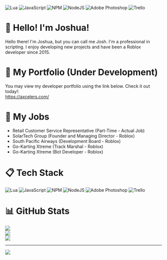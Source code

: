 ![Lua](https://img.shields.io/badge/lua-%232C2D72.svg?style=flat-square&logo=lua&logoColor=white) ![JavaScript](https://img.shields.io/badge/javascript-%23323330.svg?style=flat-square&logo=javascript&logoColor=%23F7DF1E) ![NPM](https://img.shields.io/badge/NPM-%23000000.svg?style=flat-square&logo=npm&logoColor=white) ![NodeJS](https://img.shields.io/badge/node.js-6DA55F?style=flat-square&logo=node.js&logoColor=white) ![Adobe Photoshop](https://img.shields.io/badge/adobephotoshop-%2331A8FF.svg?style=flat-square&logo=adobephotoshop&logoColor=white) ![Trello](https://img.shields.io/badge/Trello-%23026AA7.svg?style=flat-square&logo=Trello&logoColor=white)
# 👋 Hello! I'm Joshua!

Hello there! I'm Joshua, but you can call me Josh. I'm a professional in scripting. I enjoy developing new projects and have been a Roblox developer since 2015.

# 📢 **My** Portfolio (Under Development)

You may view my developer portfolio using the link below. Check it out today!:<br>
https://axcelers.com/

# 💼 **My** Jobs

- Retail Customer Service Representative (Part-Time - Actual Job)
- SolarTech Group (Founder and Managing Director - Roblox)
- South Pacific Airways (Development Board - Roblox)
- Go-Karting Xtreme (Track Marshal - Roblox)
- Go-Karting Xtreme (Bot Developer - Roblox)

# 📋 Tech Stack

![Lua](https://img.shields.io/badge/lua-%232C2D72.svg?style=flat-square&logo=lua&logoColor=white) ![JavaScript](https://img.shields.io/badge/javascript-%23323330.svg?style=flat-square&logo=javascript&logoColor=%23F7DF1E) ![NPM](https://img.shields.io/badge/NPM-%23000000.svg?style=flat-square&logo=npm&logoColor=white) ![NodeJS](https://img.shields.io/badge/node.js-6DA55F?style=flat-square&logo=node.js&logoColor=white) ![Adobe Photoshop](https://img.shields.io/badge/adobephotoshop-%2331A8FF.svg?style=flat-square&logo=adobephotoshop&logoColor=white) ![Trello](https://img.shields.io/badge/Trello-%23026AA7.svg?style=flat-square&logo=Trello&logoColor=white)

<!-- ![C#](https://img.shields.io/badge/c%23-%23239120.svg?style=flat-square&logo=c-sharp&logoColor=white) -->

# 📊 GitHub Stats

![](https://github-readme-stats.vercel.app/api?username=Axcelers&theme=dark&hide_border=false&include_all_commits=false&count_private=true)<br/>
![](https://github-readme-streak-stats.herokuapp.com/?user=Axcelers&theme=dark&hide_border=false)<br/>
![](https://github-readme-stats.vercel.app/api/top-langs/?username=Axcelers&theme=dark&hide_border=false&include_all_commits=false&count_private=true&layout=compact)

---
[![](https://visitcount.itsvg.in/api?id=Axcelers&icon=0&color=0)](https://visitcount.itsvg.in)



<!--
**Axcelers/Axcelers** is a ✨ _special_ ✨ repository because its `README.md` (this file) appears on your GitHub profile.

Here are some ideas to get you started:

- 🔭 I’m currently working on ...
- 🌱 I’m currently learning ...
- 👯 I’m looking to collaborate on ...
- 🤔 I’m looking for help with ...
- 💬 Ask me about ...
- 📫 How to reach me: ...
- 😄 Pronouns: ...
- ⚡ Fun fact: ...
-->
